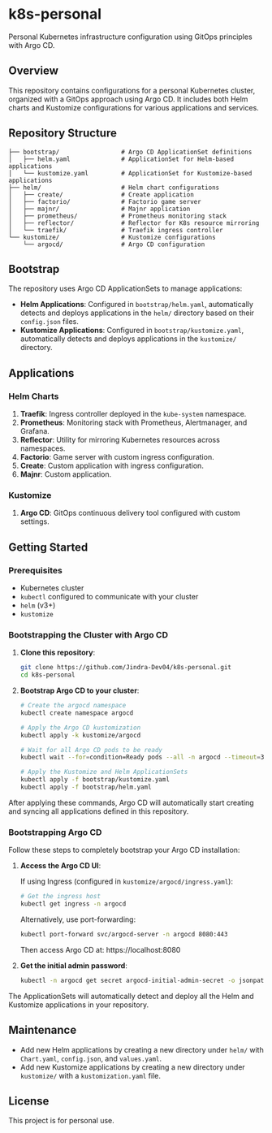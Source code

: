 # k8s-personal

Personal Kubernetes infrastructure configuration using GitOps principles with Argo CD.

## Overview

This repository contains configurations for a personal Kubernetes cluster, organized with a GitOps approach using Argo CD. It includes both Helm charts and Kustomize configurations for various applications and services.

## Repository Structure

```
├── bootstrap/                 # Argo CD ApplicationSet definitions
│   ├── helm.yaml              # ApplicationSet for Helm-based applications
│   └── kustomize.yaml         # ApplicationSet for Kustomize-based applications
├── helm/                      # Helm chart configurations
│   ├── create/                # Create application
│   ├── factorio/              # Factorio game server
│   ├── majnr/                 # Majnr application
│   ├── prometheus/            # Prometheus monitoring stack
│   ├── reflector/             # Reflector for K8s resource mirroring
│   └── traefik/               # Traefik ingress controller
└── kustomize/                 # Kustomize configurations
    └── argocd/                # Argo CD configuration
```

## Bootstrap

The repository uses Argo CD ApplicationSets to manage applications:

- **Helm Applications**: Configured in `bootstrap/helm.yaml`, automatically detects and deploys applications in the `helm/` directory based on their `config.json` files.
- **Kustomize Applications**: Configured in `bootstrap/kustomize.yaml`, automatically detects and deploys applications in the `kustomize/` directory.

## Applications

### Helm Charts

1. **Traefik**: Ingress controller deployed in the `kube-system` namespace.
2. **Prometheus**: Monitoring stack with Prometheus, Alertmanager, and Grafana.
3. **Reflector**: Utility for mirroring Kubernetes resources across namespaces.
4. **Factorio**: Game server with custom ingress configuration.
5. **Create**: Custom application with ingress configuration.
6. **Majnr**: Custom application.

### Kustomize

1. **Argo CD**: GitOps continuous delivery tool configured with custom settings.

## Getting Started

### Prerequisites

- Kubernetes cluster
- `kubectl` configured to communicate with your cluster
- `helm` (v3+)
- `kustomize`

### Bootstrapping the Cluster with Argo CD

1. **Clone this repository**:
   ```bash
   git clone https://github.com/Jindra-Dev04/k8s-personal.git
   cd k8s-personal
   ```

2. **Bootstrap Argo CD to your cluster**:
   ```bash
   # Create the argocd namespace
   kubectl create namespace argocd
   
   # Apply the Argo CD kustomization
   kubectl apply -k kustomize/argocd
   
   # Wait for all Argo CD pods to be ready
   kubectl wait --for=condition=Ready pods --all -n argocd --timeout=300s
   
   # Apply the Kustomize and Helm ApplicationSets
   kubectl apply -f bootstrap/kustomize.yaml
   kubectl apply -f bootstrap/helm.yaml
   ```

After applying these commands, Argo CD will automatically start creating and syncing all applications defined in this repository.

### Bootstrapping Argo CD

Follow these steps to completely bootstrap your Argo CD installation:

1. **Access the Argo CD UI**:
   
   If using Ingress (configured in `kustomize/argocd/ingress.yaml`):
   ```bash
   # Get the ingress host
   kubectl get ingress -n argocd
   ```
   
   Alternatively, use port-forwarding:
   ```bash
   kubectl port-forward svc/argocd-server -n argocd 8080:443
   ```
   
   Then access Argo CD at: https://localhost:8080

2. **Get the initial admin password**:
   ```bash
   kubectl -n argocd get secret argocd-initial-admin-secret -o jsonpath="{.data.password}" | base64 -d; echo
   ```


The ApplicationSets will automatically detect and deploy all the Helm and Kustomize applications in your repository.

## Maintenance

- Add new Helm applications by creating a new directory under `helm/` with `Chart.yaml`, `config.json`, and `values.yaml`.
- Add new Kustomize applications by creating a new directory under `kustomize/` with a `kustomization.yaml` file.

## License

This project is for personal use.
